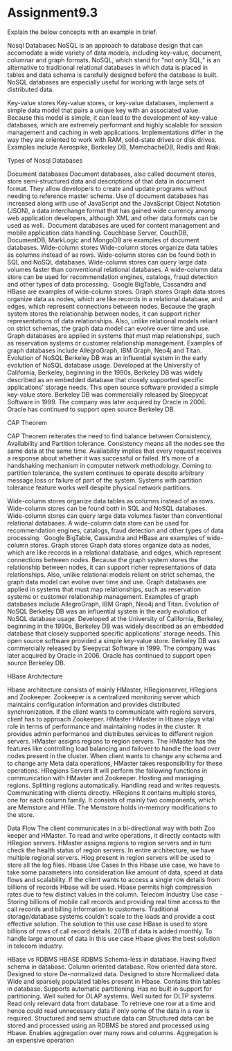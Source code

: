 # Assignment9.3

Explain the below concepts with an example in brief.


Nosql Databases
NoSQL is an approach to database design that can accomodate a wide variety of data models, including key-value, document, columnar and graph formats. NoSQL, which stand for "not only SQL," is an alternative to traditional relational databases in which data is placed in tables and data schema is carefully designed before the database is built. NoSQL databases are especially useful for working with large sets of distributed data.

Key-value stores
Key-value stores, or key-value databases, implement a simple data model that pairs a unique key with an associated value. Because this model is simple, it can lead to the development of key-value databases, which are extremely performant and highly scalable for session management and caching in web applications. Implementations differ in the way they are oriented to work with RAM, solid-state drives or disk drives. Examples include Aerospike, Berkeley DB, MemchacheDB, Redis and Riak.


Types of Nosql Databases

Document databases
Document databases, also called document stores, store semi-structured data and descriptions of that data in document format. They allow developers to create and update programs without needing to reference master schema. Use of document databases has increased along with use of JavaScript and the JavaScript Object Notation (JSON), a data interchange format that has gained wide currency among web application developers, although XML and other data formats can be used as well.  Document databases are used for content management and mobile application data handling. Couchbase Server, CouchDB, DocumentDB, MarkLogic and MongoDB are examples of document databases.
Wide-column stores
Wide-column stores organize data tables as columns instead of as rows. Wide-column stores can be found both in SQL and NoSQL databases. Wide-column stores can query large data volumes faster than conventional relational databases. A wide-column data store can be used for recommendation engines, catalogs, fraud detection and other types of data processing.  Google BigTable, Cassandra and HBase are examples of wide-column stores.
Graph stores
Graph data stores organize data as nodes, which are like records in a relational database, and edges, which represent connections between nodes. Because the graph system stores the relationship between nodes, it can support richer representations of data relationships. Also, unlike relational models reliant on strict schemas, the graph data model can evolve over time and use. Graph databases are applied in systems that must map relationships, such as reservation systems or customer relationship management. Examples of graph databases include AllegroGraph, IBM Graph, Neo4j and Titan.
Evolution of NoSQL
Berkeley DB was an influential system in the early evolution of NoSQL database usage. Developed at the University of California, Berkeley, beginning in the 1990s, Berkeley DB was widely described as an embedded database that closely supported specific applications' storage needs. This open source software provided a simple key-value store. Berkeley DB was commercially released by Sleepycat Software in 1999. The company was later acquired by Oracle in 2006. Oracle has continued to support open source Berkeley DB.


CAP Theorem

CAP Theorem reiterates the need to find balance between Consistency, Availability and Partition tolerance. Consistency means all the nodes see the same data at the same time. Availability implies that every request receives a response about whether it was successful or failed. It’s more of a handshaking mechanism in computer network methodology.
Coming to partition tolerance, the system continues to operate despite arbitrary message loss or failure of part of the system. Systems with partition tolerance feature works well despite physical network partitions.

Wide-column stores organize data tables as columns instead of as rows. Wide-column stores can be found both in SQL and NoSQL databases. Wide-column stores can query large data volumes faster than conventional relational databases. A wide-column data store can be used for recommendation engines, catalogs, fraud detection and other types of data processing.  Google BigTable, Cassandra and HBase are examples of wide-column stores.
Graph stores
Graph data stores organize data as nodes, which are like records in a relational database, and edges, which represent connections between nodes. Because the graph system stores the relationship between nodes, it can support richer representations of data relationships. Also, unlike relational models reliant on strict schemas, the graph data model can evolve over time and use. Graph databases are applied in systems that must map relationships, such as reservation systems or customer relationship management. Examples of graph databases include AllegroGraph, IBM Graph, Neo4j and Titan.
Evolution of NoSQL
Berkeley DB was an influential system in the early evolution of NoSQL database usage. Developed at the University of California, Berkeley, beginning in the 1990s, Berkeley DB was widely described as an embedded database that closely supported specific applications' storage needs. This open source software provided a simple key-value store. Berkeley DB was commercially released by Sleepycat Software in 1999. The company was later acquired by Oracle in 2006. Oracle has continued to support open source Berkeley DB.


HBase Architecture

Hbase architecture consists of mainly HMaster, HRegionserver, HRegions and Zookeeper. Zookeeper is a centralized monitoring server which maintains configuration information and provides distributed synchronization. If the client wants to communicate with regions servers, client has to approach Zookeeper.
HMaster
HMaster in Hbase plays vital role in terms of performance and maintaining nodes in the cluster. It provides admin performance and distributes services to different region servers. HMaster assigns regions to region servers.
The HMaster has the features like controlling load balancing and failover to handle the load over nodes present in the cluster. When client wants to change any schema and to change any Meta data operations, HMaster takes responsibility for these operations.
HRegions Servers
It will perform the following functions in communication with HMaster and Zookeeper.
Hosting and managing regions.
Splitting regions automatically.
Handling read and writes requests.
Communicating with clients directly.
HRegions
It contains multiple stores, one for each column family. It consists of mainly two components, which are Memstore and Hfile. The Memstore holds in-memory modifications to the store.




Data Flow
The client communicates in a bi-directional way with both Zoo keeper and HMaster. To read and write operations, it directly contacts with HRegion servers. HMaster assigns regions to region servers and in turn check the health status of region servers. In entire architecture, we have multiple regional servers. Hlog present in region servers will be used to store all the log files.
Hbase Use Cases
In this Hbase use case, we have to take some parameters into consideration like amount of data, speed at data flows and scalability. If the client wants to access a single row details from billions of records Hbase will be used. Hbase permits high compression rates due to few distinct values in the column.
Telecom Industry Use case - Storing billions of mobile call records and providing real time access to the call records and billing information to customers. Traditional storage/database systems couldn't scale to the loads and provide a cost effective solution.
The solution to this use case HBase is used to store billions of rows of call record details. 20TB of data is added monthly. To handle large amount of data in this use case Hbase gives the best solution in telecom industry.






HBase vs RDBMS
HBASE                                                                   RDBMS
Schema-less in database.                                            Having fixed schema in database.
Column oriented database.                                           Row oriented data store.
Designed to store De-normalized data.                               Designed to store Normalized data.
Wide and sparsely populated tables present in Hbase.                Contains thin tables in database.
Supports automatic partitioning.                                    Has no built in support for partitioning.
Well suited for OLAP systems.                                       Well suited for OLTP systems.
Read only relevant data from database.                             To retrieve one row at a time and hence could 
                                                                   read unnecessary data if only some of the 
                                                                   data in a row is required.
Structured and semi structure data can                            Structured data can be stored and processed using an RDBMS
be stored and processed using Hbase.
Enables aggregation over many rows and columns.                     Aggregation is an expensive operation

